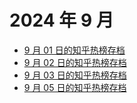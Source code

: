 # 2024 年 9 月

+ [9 月 01 日的知乎热榜存档](/2024-9/01)
+ [9 月 02 日的知乎热榜存档](/2024-9/02)
+ [9 月 03 日的知乎热榜存档](/2024-9/03)
+ [9 月 05 日的知乎热榜存档](/2024-9/05)
